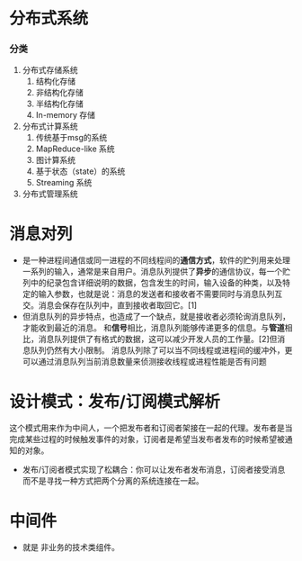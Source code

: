# 分布式系统
### 分类
1. 分布式存储系统
    1. 结构化存储
    2. 非结构化存储
    3. 半结构化存储
    4. In-memory 存储
2. 分布式计算系统
    1. 传统基于msg的系统
    2. MapReduce-like 系统
    3. 图计算系统
    4. 基于状态（state）的系统
    5. Streaming 系统
3. 分布式管理系统


# 消息对列
* 是一种进程间通信或同一进程的不同线程间的**通信方式**，软件的贮列用来处理一系列的输入，通常是来自用户。消息队列提供了**异步**的通信协议，每一个贮列中的纪录包含详细说明的数据，包含发生的时间，输入设备的种类，以及特定的输入参数，也就是说：消息的发送者和接收者不需要同时与消息队列互交。消息会保存在队列中，直到接收者取回它。[1]
* 但消息队列的异步特点，也造成了一个缺点，就是接收者必须轮询消息队列，才能收到最近的消息。
和**信号**相比，消息队列能够传递更多的信息。与**管道**相比，消息队列提供了有格式的数据，这可以减少开发人员的工作量。[2]但消息队列仍然有大小限制。
消息队列除了可以当不同线程或进程间的缓冲外，更可以通过消息队列当前消息数量来侦测接收线程或进程性能是否有问题

# 设计模式：发布/订阅模式解析
这个模式用来作为中间人，一个把发布者和订阅者架接在一起的代理。发布者是当完成某些过程的时候触发事件的对象，订阅者是希望当发布者发布的时候希望被通知的对象。
 * 发布/订阅者模式实现了松耦合：你可以让发布者发布消息，订阅者接受消息而不是寻找一种方式把两个分离的系统连接在一起。

# 中间件
* 就是 非业务的技术类组件。
